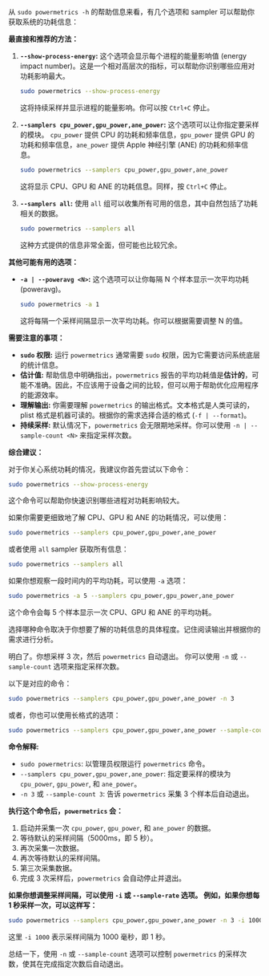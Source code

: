 从 `sudo powermetrics -h` 的帮助信息来看，有几个选项和 sampler 可以帮助你获取系统的功耗信息：

**最直接和推荐的方法：**

1. **`--show-process-energy`:** 这个选项会显示每个进程的能量影响值 (energy impact number)。这是一个相对高层次的指标，可以帮助你识别哪些应用对功耗影响最大。

   ```bash
   sudo powermetrics --show-process-energy
   ```

   这将持续采样并显示进程的能量影响。你可以按 `Ctrl+C` 停止。

2. **`--samplers cpu_power,gpu_power,ane_power`:** 这个选项可以让你指定要采样的模块。 `cpu_power` 提供 CPU 的功耗和频率信息，`gpu_power` 提供 GPU 的功耗和频率信息，`ane_power` 提供 Apple 神经引擎 (ANE) 的功耗和频率信息。

   ```bash
   sudo powermetrics --samplers cpu_power,gpu_power,ane_power
   ```

   这将显示 CPU、GPU 和 ANE 的功耗信息。同样，按 `Ctrl+C` 停止。

3. **`--samplers all`:**  使用 `all` 组可以收集所有可用的信息，其中自然包括了功耗相关的数据。

   ```bash
   sudo powermetrics --samplers all
   ```

   这种方式提供的信息非常全面，但可能也比较冗余。

**其他可能有用的选项：**

* **`-a | --poweravg <N>`:**  这个选项可以让你每隔 N 个样本显示一次平均功耗 (poweravg)。

   ```bash
   sudo powermetrics -a 1
   ```

   这将每隔一个采样间隔显示一次平均功耗。你可以根据需要调整 N 的值。

**需要注意的事项：**

* **`sudo` 权限:**  运行 `powermetrics` 通常需要 `sudo` 权限，因为它需要访问系统底层的统计信息。
* **估计值:**  帮助信息中明确指出，`powermetrics` 报告的平均功耗值是**估计的**，可能不准确。因此，不应该用于设备之间的比较，但可以用于帮助优化应用程序的能源效率。
* **理解输出:**  你需要理解 `powermetrics` 的输出格式。文本格式是人类可读的，plist 格式是机器可读的。根据你的需求选择合适的格式 (`-f | --format`)。
* **持续采样:**  默认情况下，`powermetrics` 会无限期地采样。你可以使用 `-n | --sample-count <N>` 来指定采样次数。

**综合建议：**

对于你关心系统功耗的情况，我建议你首先尝试以下命令：

```bash
sudo powermetrics --show-process-energy
```

这个命令可以帮助你快速识别哪些进程对功耗影响较大。

如果你需要更细致地了解 CPU、GPU 和 ANE 的功耗情况，可以使用：

```bash
sudo powermetrics --samplers cpu_power,gpu_power,ane_power
```

或者使用 `all` sampler 获取所有信息：

```bash
sudo powermetrics --samplers all
```

如果你想观察一段时间内的平均功耗，可以使用 `-a` 选项：

```bash
sudo powermetrics -a 5 --samplers cpu_power,gpu_power,ane_power
```

这个命令会每 5 个样本显示一次 CPU、GPU 和 ANE 的平均功耗。

选择哪种命令取决于你想要了解的功耗信息的具体程度。记住阅读输出并根据你的需求进行分析。




明白了。你想采样 3 次，然后 `powermetrics` 自动退出。 你可以使用 `-n` 或 `--sample-count` 选项来指定采样次数。

以下是对应的命令：

```bash
sudo powermetrics --samplers cpu_power,gpu_power,ane_power -n 3
```

或者，你也可以使用长格式的选项：

```bash
sudo powermetrics --samplers cpu_power,gpu_power,ane_power --sample-count 3
```

**命令解释:**

* `sudo powermetrics`: 以管理员权限运行 `powermetrics` 命令。
* `--samplers cpu_power,gpu_power,ane_power`: 指定要采样的模块为 `cpu_power`, `gpu_power`, 和 `ane_power`。
* `-n 3` 或 `--sample-count 3`:  告诉 `powermetrics` 采集 3 个样本后自动退出。

**执行这个命令后，`powermetrics` 会：**

1. 启动并采集一次 `cpu_power`, `gpu_power`, 和 `ane_power` 的数据。
2. 等待默认的采样间隔（5000ms，即 5 秒）。
3. 再次采集一次数据。
4. 再次等待默认的采样间隔。
5. 第三次采集数据。
6. 完成 3 次采样后，`powermetrics` 会自动停止并退出。

**如果你想调整采样间隔，可以使用 `-i` 或 `--sample-rate` 选项。 例如，如果你想每 1 秒采样一次，可以这样写：**

```bash
sudo powermetrics --samplers cpu_power,gpu_power,ane_power -n 3 -i 1000
```

这里 `-i 1000` 表示采样间隔为 1000 毫秒，即 1 秒。

总结一下，使用 `-n` 或 `--sample-count` 选项可以控制 `powermetrics` 的采样次数，使其在完成指定次数后自动退出。

